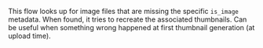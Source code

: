 This flow looks up for image files that are missing the specific `is_image` metadata. When found, it tries
to recreate the associated thumbnails. Can be useful when something wrong happened at first thumbnail generation (at upload time).